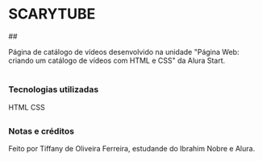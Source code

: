 <h1>SCARYTUBE</h1>
##

Página de catálogo de vídeos desenvolvido na unidade "Página Web: criando um catálogo de vídeos com HTML e CSS" da Alura Start.

#

<h3>Tecnologias utilizadas</h3>

HTML
CSS
##

<h3>Notas e créditos</h3>
Feito por Tiffany de Oliveira Ferreira, estudande do Ibrahim Nobre e Alura.
